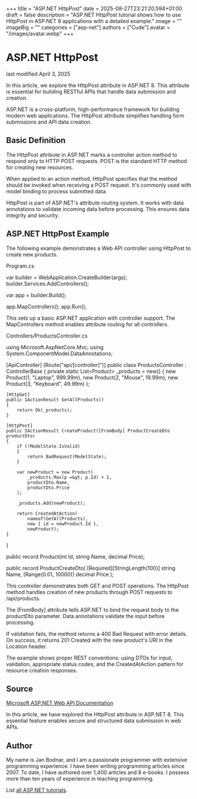 +++
title = "ASP.NET HttpPost"
date = 2025-08-27T23:21:20.594+01:00
draft = false
description = "ASP.NET HttpPost tutorial shows how to use
HttpPost in ASP.NET 8 applications with a detailed example."
image = ""
imageBig = ""
categories = ["asp-net"]
authors = ["Cude"]
avatar = "/images/avatar.webp"
+++

# ASP.NET HttpPost

last modified April 3, 2025

In this article, we explore the HttpPost attribute in ASP.NET 8. This attribute
is essential for building RESTful APIs that handle data submission and creation.

ASP.NET is a cross-platform, high-performance framework for building modern web
applications. The HttpPost attribute simplifies handling form submissions and
API data creation.

## Basic Definition

The HttpPost attribute in ASP.NET marks a controller action method to respond
only to HTTP POST requests. POST is the standard HTTP method for creating new
resources.

When applied to an action method, HttpPost specifies that the method should be
invoked when receiving a POST request. It's commonly used with model binding to
process submitted data.

HttpPost is part of ASP.NET's attribute routing system. It works with data
annotations to validate incoming data before processing. This ensures data
integrity and security.

## ASP.NET HttpPost Example

The following example demonstrates a Web API controller using HttpPost to create
new products.

Program.cs
  

var builder = WebApplication.CreateBuilder(args);
builder.Services.AddControllers();

var app = builder.Build();

app.MapControllers();
app.Run();

This sets up a basic ASP.NET application with controller support. The
MapControllers method enables attribute routing for all controllers.

Controllers/ProductsController.cs
  

using Microsoft.AspNetCore.Mvc;
using System.ComponentModel.DataAnnotations;

[ApiController]
[Route("api/[controller]")]
public class ProductsController : ControllerBase
{
    private static List&lt;Product&gt; _products = new()
    {
        new Product(1, "Laptop", 999.99m),
        new Product(2, "Mouse", 19.99m),
        new Product(3, "Keyboard", 49.99m)
    };

    [HttpGet]
    public IActionResult GetAllProducts()
    {
        return Ok(_products);
    }

    [HttpPost]
    public IActionResult CreateProduct([FromBody] ProductCreateDto productDto)
    {
        if (!ModelState.IsValid)
        {
            return BadRequest(ModelState);
        }

        var newProduct = new Product(
            _products.Max(p =&gt; p.Id) + 1,
            productDto.Name,
            productDto.Price
        );

        _products.Add(newProduct);
        
        return CreatedAtAction(
            nameof(GetAllProducts),
            new { id = newProduct.Id },
            newProduct);
    }
}

public record Product(int Id, string Name, decimal Price);

public record ProductCreateDto(
    [Required][StringLength(100)] string Name,
    [Range(0.01, 10000)] decimal Price
);

This controller demonstrates both GET and POST operations. The HttpPost method
handles creation of new products through POST requests to /api/products.

The [FromBody] attribute tells ASP.NET to bind the request body to
the productDto parameter. Data annotations validate the input
before processing.

If validation fails, the method returns a 400 Bad Request with error details.
On success, it returns 201 Created with the new product's URI in the Location
header.

The example shows proper REST conventions: using DTOs for input, validation,
appropriate status codes, and the CreatedAtAction pattern for resource
creation responses.

## Source

[Microsoft ASP.NET Web API Documentation](https://learn.microsoft.com/en-us/aspnet/core/web-api/?view=aspnetcore-8.0)

In this article, we have explored the HttpPost attribute in ASP.NET 8. This
essential feature enables secure and structured data submission in web APIs.

## Author

My name is Jan Bodnar, and I am a passionate programmer with extensive
programming experience. I have been writing programming articles since 2007.
To date, I have authored over 1,400 articles and 8 e-books. I possess more
than ten years of experience in teaching programming.

List [all ASP.NET tutorials](/all/#asp-net).